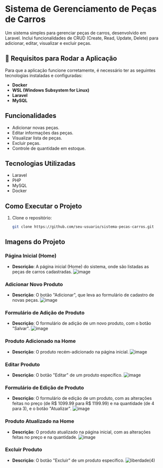 # Sistema de Gerenciamento de Peças de Carros

Um sistema simples para gerenciar peças de carros, desenvolvido em Laravel. Inclui funcionalidades de CRUD (Create, Read, Update, Delete) para adicionar, editar, visualizar e excluir peças.

## 🚨 Requisitos para Rodar a Aplicação

Para que a aplicação funcione corretamente, é necessário ter as seguintes tecnologias instaladas e configuradas:

- **Docker**  
- **WSL (Windows Subsystem for Linux)**  
- **Laravel**  
- **MySQL** 

## Funcionalidades

- Adicionar novas peças.
- Editar informações das peças.
- Visualizar lista de peças.
- Excluir peças.
- Controle de quantidade em estoque.

## Tecnologias Utilizadas

- Laravel
- PHP
- MySQL
- Docker

## Como Executar o Projeto

1. Clone o repositório:
   ```bash
   git clone https://github.com/seu-usuario/sistema-pecas-carros.git

## Imagens do Projeto

### Página Inicial (Home)
- **Descrição**: A página inicial (Home) do sistema, onde são listadas as peças de carros cadastradas.
![image](https://github.com/user-attachments/assets/3fbcac80-97c7-49ae-86d6-37c21d06b4bd)

### Adicionar Novo Produto
- **Descrição**: O botão "Adicionar", que leva ao formulário de cadastro de novas peças.
![image](https://github.com/user-attachments/assets/e82b639c-248b-4523-8fca-d6f33808e74d)

### Formulário de Adição de Produto
- **Descrição**: O formulário de adição de um novo produto, com o botão "Salvar".
![image](https://github.com/user-attachments/assets/0aa09e07-5634-49a3-9c1f-2d739aa42951)

### Produto Adicionado na Home
- **Descrição**: O produto recém-adicionado na página inicial.
![image](https://github.com/user-attachments/assets/d9534b52-4a6d-4418-833f-126325d35239)

### Editar Produto
- **Descrição**: O botão "Editar" de um produto específico.
![image](https://github.com/user-attachments/assets/f6b205ce-af52-4641-b1e8-dab8c3cfed3b)

### Formulário de Edição de Produto
- **Descrição**: O formulário de edição de um produto, com as alterações feitas no preço (de R$ 1099.99 para R$ 1199.99) e na quantidade (de 4 para 3), e o botão "Atualizar".
![image](https://github.com/user-attachments/assets/0a9a6710-fa09-43d8-8b86-9da684ba9154)

### Produto Atualizado na Home
- **Descrição**: O produto atualizado na página inicial, com as alterações feitas no preço e na quantidade.
![image](https://github.com/user-attachments/assets/c323f0e8-f92e-44c8-bf61-21e440ccb53c)

### Excluir Produto
- **Descrição**: O botão "Excluir" de um produto específico.
![liberdade(4)](https://github.com/user-attachments/assets/55cf2e7d-63c3-40c4-a77e-957c4fa2da47)
